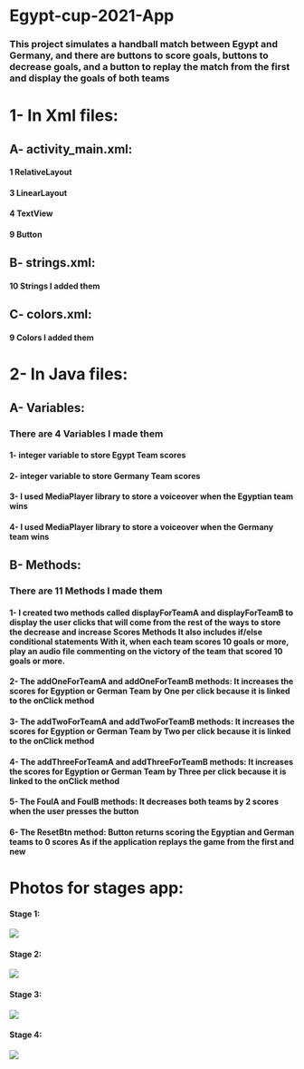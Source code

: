 # Egypt-cup-2021-App

### This project simulates a handball match between Egypt and Germany, and there are buttons to score goals, buttons to decrease goals, and a button to replay the match from the first and display the goals of both teams


# 1- In Xml files:

## A- activity_main.xml:
#### 1 RelativeLayout
#### 3 LinearLayout
#### 4 TextView
#### 9 Button


## B- strings.xml:
#### 10 Strings I added them

## C- colors.xml:
#### 9 Colors I added them


# 2- In Java files:

## A- Variables:
### There are 4 Variables I made them
#### 1- integer variable to store Egypt Team scores
#### 2- integer variable to store Germany Team scores
#### 3- I used MediaPlayer library to store a voiceover when the Egyptian team wins
#### 4- I used MediaPlayer library to store a voiceover when the Germany team wins


## B- Methods:
### There are 11 Methods I made them
#### 1- I created two methods called displayForTeamA and displayForTeamB to display the user clicks that will come from the rest of the ways to store the decrease and increase Scores Methods It also includes if/else conditional statements With it, when each team scores 10 goals or more, play an audio file commenting on the victory of the team that scored 10 goals or more.
#### 2- The addOneForTeamA and addOneForTeamB methods: It increases the scores for Egyption or German Team by One per click because it is linked to the onClick method
#### 3- The addTwoForTeamA and addTwoForTeamB methods: It increases the scores for Egyption or German Team by Two per click because it is linked to the onClick method
#### 4- The addThreeForTeamA and addThreeForTeamB methods: It increases the scores for Egyption or German Team by Three per click because it is linked to the onClick method
#### 5- The FoulA and FoulB methods: It decreases both teams by 2 scores when the user presses the button
#### 6- The ResetBtn method: Button returns scoring the Egyptian and German teams to 0 scores As if the application replays the game from the first and new


# Photos for stages app:

#### Stage 1:
<img src="images/1handballcupscreenshot.jpg">


#### Stage 2:
<img src="images/2fhandballcupscreenshot.jpg">


#### Stage 3:
<img src="images/3handballcupscreenshot.jpg">


#### Stage 4:
<img src="images/4handballcupscreenshot.jpg">
